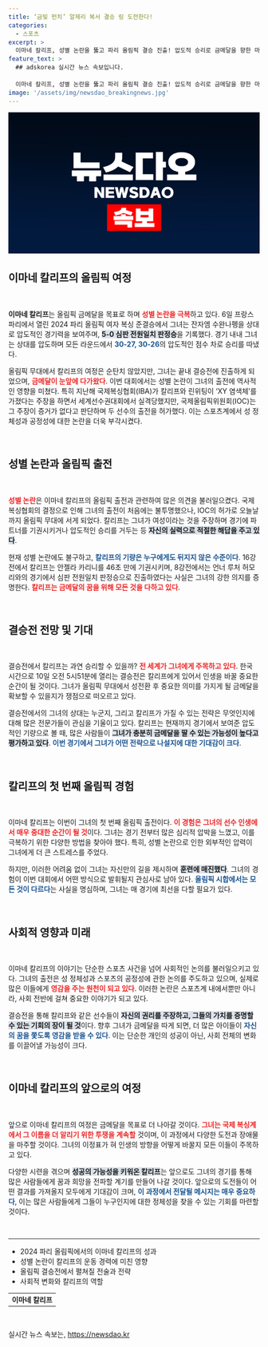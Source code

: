 ```yaml
---
title: ‘금빛 펀치’ 알제리 복서 결승 링 도전한다!
categories:
  - 스포츠
excerpt: >
  이마네 칼리프, 성별 논란을 뚫고 파리 올림픽 결승 진출! 압도적 승리로 금메달을 향한 마지막 도전에 나서며 스포츠계의 이목 집중. 과연 그녀가 금빛 메달을 차지할 수 있을까?
feature_text: >
  ## adskorea 실시간 뉴스 속보입니다.

  이마네 칼리프, 성별 논란을 뚫고 파리 올림픽 결승 진출! 압도적 승리로 금메달을 향한 마지막 도전에 나서며 스포츠계의 이목 집중. 과연 그녀가 금빛 메달을 차지할 수 있을까?
image: '/assets/img/newsdao_breakingnews.jpg'
---
```


<p><img src="/assets/img/newsdao_breakingnews.jpg" alt="adskorea 속보" /></p>

<h2 data-ke-size="size26">이마네 칼리프의 올림픽 여정</h2>

<p data-ke-size="size16">&nbsp;</p>

<p><strong>이마네 칼리프</strong>는 올림픽 금메달을 목표로 하며 <b><span style="color: #ee2323;">성별 논란을 극복</span></b>하고 있다. 6일 프랑스 파리에서 열린 2024 파리 올림픽 여자 복싱 준결승에서 그녀는 잔자엠 수완나펭을 상대로 압도적인 경기력을 보여주며, <b><span style="background-color: #21538527;">5-0 심판 전원일치 판정승</span></b>을 기록했다. 경기 내내 그녀는 상대를 압도하며 모든 라운드에서 <b><span style="color: #1a5490;">30-27, 30-26</span></b>의 압도적인 점수 차로 승리를 따냈다. </p>

<p>올림픽 무대에서 칼리프의 여정은 순탄치 않았지만, 그녀는 끝내 결승전에 진출하게 되었으며, <b><span style="color: #ee2323;">금메달이 눈앞에 다가왔다</span></b>. 이번 대회에서는 성별 논란이 그녀의 출전에 역사적인 영향을 미쳤다. 특히 지난해 국제복싱협회(IBA)가 칼리프와 린위팅이 ‘XY 염색체’를 가졌다는 주장을 하면서 세계선수권대회에서 실격당했지만, 국제올림픽위원회(IOC)는 그 주장이 증거가 없다고 판단하며 두 선수의 출전을 허가했다. 이는 스포츠계에서 성 정체성과 공정성에 대한 논란을 더욱 부각시켰다.</p>

<p data-ke-size="size16">&nbsp;</p>

<h2 data-ke-size="size26">성별 논란과 올림픽 출전</h2>

<p data-ke-size="size16">&nbsp;</p>

<p><b><span style="color: #ee2323;">성별 논란</span></b>은 이마네 칼리프의 올림픽 출전과 관련하여 많은 의견을 불러일으켰다. 국제복싱협회의 결정으로 인해 그녀의 출전이 처음에는 불투명했으나, IOC의 허가로 오늘날까지 올림픽 무대에 서게 되었다. 칼리프는 그녀가 여성이라는 것을 주장하며 경기에 파트너를 기권시키거나 압도적인 승리를 거두는 등 <b><span style="background-color: #21538527;">자신의 실력으로 적절한 해답을 주고 있다</span></b>.</p>

<p>현재 성별 논란에도 불구하고, <b><span style="color: #1a5490;">칼리프의 기량은 누구에게도 뒤지지 않은 수준이다</span></b>. 16강전에서 칼리프는 안젤라 카리니를 46초 만에 기권시키며, 8강전에서는 언너 루처 허모리와의 경기에서 심판 전원일치 판정승으로 진출하였다는 사실은 그녀의 강한 의지를 증명한다. <b><span style="color: #ee2323;">칼리프는 금메달의 꿈을 위해 모든 것을 다하고 있다</span></b>.</p>

<p data-ke-size="size16">&nbsp;</p>

<h2 data-ke-size="size26">결승전 전망 및 기대</h2>

<p data-ke-size="size16">&nbsp;</p>

<p>결승전에서 칼리프는 과연 승리할 수 있을까? <b><span style="color: #ee2323;">전 세계가 그녀에게 주목하고 있다</span></b>. 한국 시간으로 10일 오전 5시51분에 열리는 결승전은 칼리프에게 있어서 인생을 바꿀 중요한 순간이 될 것이다. 그녀가 올림픽 무대에서 성전환 후 중요한 의미를 가지게 될 금메달을 확보할 수 있을지가 쟁점으로 떠오르고 있다.</p>

<p>결승전에서의 그녀의 상대는 누군지, 그리고 칼리프가 가질 수 있는 전략은 무엇인지에 대해 많은 전문가들이 관심을 기울이고 있다. 칼리프는 현재까지 경기에서 보여준 압도적인 기량으로 볼 때, 많은 사람들이 <b><span style="background-color: #21538527;">그녀가 충분히 금메달을 딸 수 있는 가능성이 높다고 평가하고 있다</span></b>. <b><span style="color: #1a5490;">이번 경기에서 그녀가 어떤 전략으로 나설지에 대한 기대감이 크다</span></b>.</p>

<p data-ke-size="size16">&nbsp;</p>

<h2 data-ke-size="size26">칼리프의 첫 번째 올림픽 경험</h2>

<p data-ke-size="size16">&nbsp;</p>

<p>이마네 칼리프는 이번이 그녀의 첫 번째 올림픽 출전이다. <b><span style="color: #ee2323;">이 경험은 그녀의 선수 인생에서 매우 중대한 순간이 될 것</span></b>이다. 그녀는 경기 전부터 많은 심리적 압박을 느꼈고, 이를 극복하기 위한 다양한 방법을 찾아야 했다. 특히, 성별 논란으로 인한 외부적인 압력이 그녀에게 더 큰 스트레스를 주었다.</p>

<p>하지만, 이러한 어려움 없이 그녀는 자신만의 길을 제시하며 <b><span style="background-color: #21538527;">훈련에 매진했다</span></b>. 그녀의 경험이 이번 대회에서 어떤 방식으로 발휘될지 관심사로 남아 있다. <b><span style="color: #1a5490;">올림픽 시합에서는 모든 것이 다르다</span></b>는 사실을 명심하며, 그녀는 매 경기에 최선을 다할 필요가 있다.</p>

<p data-ke-size="size16">&nbsp;</p>

<h2 data-ke-size="size26">사회적 영향과 미래</h2>

<p data-ke-size="size16">&nbsp;</p>

<p>이마네 칼리프의 이야기는 단순한 스포츠 사건을 넘어 사회적인 논의를 불러일으키고 있다. 그녀의 출전은 성 정체성과 스포츠의 공정성에 관한 논의를 주도하고 있으며, 실제로 많은 이들에게 <b><span style="color: #ee2323;">영감을 주는 원천이 되고 있다</span></b>. 이러한 논란은 스포츠계 내에서뿐만 아니라, 사회 전반에 걸쳐 중요한 이야기가 되고 있다.</p>

<p>결승전을 통해 칼리프와 같은 선수들이 <b><span style="background-color: #21538527;">자신의 권리를 주장하고, 그들의 가치를 증명할 수 있는 기회의 장이 될 것</span></b>이다. 향후 그녀가 금메달을 따게 되면, 더 많은 아이들이 <b><span style="color: #1a5490;">자신의 꿈을 쫓도록 영감을 받을 수 있다</span></b>. 이는 단순한 개인의 성공이 아닌, 사회 전체의 변화를 이끌어낼 가능성이 크다.</p>

<p data-ke-size="size16">&nbsp;</p>

<h2 data-ke-size="size26">이마네 칼리프의 앞으로의 여정</h2>

<p data-ke-size="size16">&nbsp;</p>

<p>앞으로 이마네 칼리프의 여정은 금메달을 목표로 더 나아갈 것이다. <b><span style="color: #ee2323;">그녀는 국제 복싱계에서 그 이름을 더 알리기 위한 투쟁을 계속할</span></b> 것이며, 이 과정에서 다양한 도전과 장애물을 마주할 것이다. 그녀의 이정표가 혀 인생의 방향을 어떻게 바꿀지 모든 이들이 주목하고 있다.</p>

<p>다양한 시련을 겪으며 <b><span style="background-color: #21538527;">성공의 가능성을 키워온 칼리프</span></b>는 앞으로도 그녀의 경기를 통해 많은 사람들에게 꿈과 희망을 전파할 계기를 만들어 나갈 것이다. 앞으로의 도전들이 어떤 결과를 가져올지 모두에게 기대감이 크며, <b><span style="color: #1a5490;">이 과정에서 전달될 메시지는 매우 중요하다</span></b>, 이는 많은 사람들에게 그들이 누구인지에 대한 정체성을 찾을 수 있는 기회를 마련할 것이다.</p>

<p data-ke-size="size16">&nbsp;</p>

<hr/>

<ul>
    <li>2024 파리 올림픽에서의 이마네 칼리프의 성과</li>
    <li>성별 논란이 칼리프의 운동 경력에 미친 영향</li>
    <li>올림픽 결승전에서 펼쳐질 전술과 전략</li>
    <li>사회적 변화와 칼리프의 역할</li>
</ul>

<table style="width:100%; border-collapse:collapse;">
    <tr>
        <td style="text-align: center; height: 17px;"><b>이마네 칼리프</b></td>
    </tr>
</table>

<p data-ke-size="size16">&nbsp;</p>
실시간 뉴스 속보는, <a href="https://newsdao.kr" rel="dofollow">https://newsdao.kr</a>


